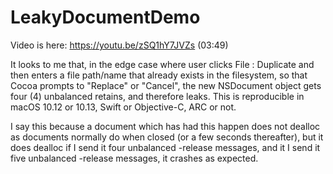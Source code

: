 # LeakyDocumentDemo

Video is here:
https://youtu.be/zSQ1hY7JVZs (03:49)

It looks to me that, in the edge case where user clicks File : Duplicate and then enters a file path/name that already exists in the filesystem, so that Cocoa prompts to "Replace" or "Cancel", the new NSDocument object gets four (4) unbalanced retains, and therefore leaks.  This is reproducible in macOS 10.12 or 10.13, Swift or Objective-C, ARC or not.

I say this because a document which has had this happen does not dealloc as documents normally do when closed (or a few seconds thereafter), but it does dealloc if I send it four unbalanced -release messages, and it I send it five unbalanced -release messages, it crashes as expected.

